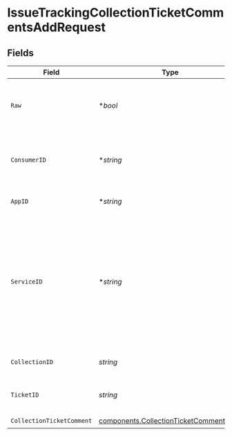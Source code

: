 # IssueTrackingCollectionTicketCommentsAddRequest


## Fields

| Field                                                                                                                                         | Type                                                                                                                                          | Required                                                                                                                                      | Description                                                                                                                                   | Example                                                                                                                                       |
| --------------------------------------------------------------------------------------------------------------------------------------------- | --------------------------------------------------------------------------------------------------------------------------------------------- | --------------------------------------------------------------------------------------------------------------------------------------------- | --------------------------------------------------------------------------------------------------------------------------------------------- | --------------------------------------------------------------------------------------------------------------------------------------------- |
| `Raw`                                                                                                                                         | **bool*                                                                                                                                       | :heavy_minus_sign:                                                                                                                            | Include raw response. Mostly used for debugging purposes                                                                                      |                                                                                                                                               |
| `ConsumerID`                                                                                                                                  | **string*                                                                                                                                     | :heavy_minus_sign:                                                                                                                            | ID of the consumer which you want to get or push data from                                                                                    | test-consumer                                                                                                                                 |
| `AppID`                                                                                                                                       | **string*                                                                                                                                     | :heavy_minus_sign:                                                                                                                            | The ID of your Unify application                                                                                                              | dSBdXd2H6Mqwfg0atXHXYcysLJE9qyn1VwBtXHX                                                                                                       |
| `ServiceID`                                                                                                                                   | **string*                                                                                                                                     | :heavy_minus_sign:                                                                                                                            | Provide the service id you want to call (e.g., pipedrive). Only needed when a consumer has activated multiple integrations for a Unified API. | salesforce                                                                                                                                    |
| `CollectionID`                                                                                                                                | *string*                                                                                                                                      | :heavy_check_mark:                                                                                                                            | The collection ID                                                                                                                             | apideck-io                                                                                                                                    |
| `TicketID`                                                                                                                                    | *string*                                                                                                                                      | :heavy_check_mark:                                                                                                                            | ID of the ticket you are acting upon.                                                                                                         |                                                                                                                                               |
| `CollectionTicketComment`                                                                                                                     | [components.CollectionTicketCommentInput](../../models/components/collectionticketcommentinput.md)                                            | :heavy_check_mark:                                                                                                                            | N/A                                                                                                                                           |                                                                                                                                               |